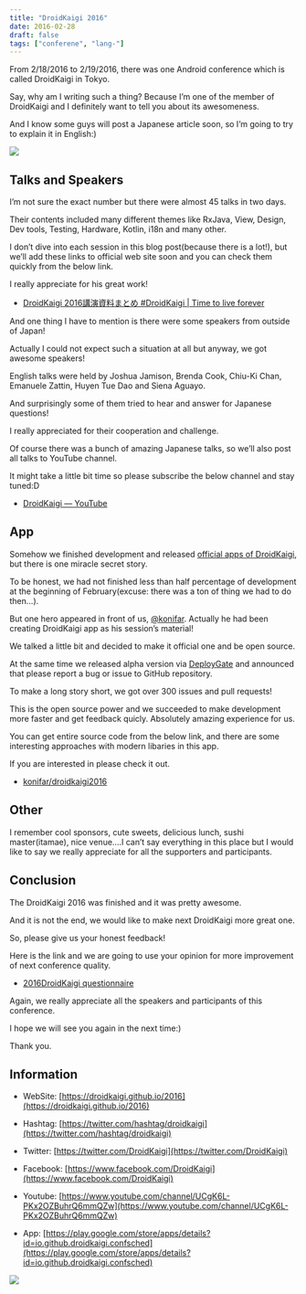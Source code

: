 ```yaml
---
title: "DroidKaigi 2016"
date: 2016-02-28
draft: false
tags: ["conferene", "lang-"]
---
```


From 2/18/2016 to 2/19/2016, there was one Android conference which is called DroidKaigi in Tokyo.

Say, why am I writing such a thing? Because I’m one of the member of DroidKaigi and I definitely want to tell you about its awesomeness.

And I know some guys will post a Japanese article soon, so I’m going to try to explain it in English:)

![](https://cdn-images-1.medium.com/max/2000/0*VKtFfHhF1Ovc3xfn.)

## Talks and Speakers

I’m not sure the exact number but there were almost 45 talks in two days.

Their contents included many different themes like RxJava, View, Design, Dev tools, Testing, Hardware, Kotlin, i18n and many other.

I don’t dive into each session in this blog post(because there is a lot!), but we’ll add these links to official web site soon and you can check them quickly from the below link.

I really appreciate for his great work!

* [DroidKaigi 2016講演資料まとめ #DroidKaigi | Time to live forever](http://unsolublesugar.com/20160218/134940/)

And one thing I have to mention is there were some speakers from outside of Japan!

Actually I could not expect such a situation at all but anyway, we got awesome speakers!

English talks were held by Joshua Jamison, Brenda Cook, Chiu-Ki Chan, Emanuele Zattin, Huyen Tue Dao and Siena Aguayo.

And surprisingly some of them tried to hear and answer for Japanese questions!

I really appreciated for their cooperation and challenge.

Of course there was a bunch of amazing Japanese talks, so we’ll also post all talks to YouTube channel.

It might take a little bit time so please subscribe the below channel and stay tuned:D

* [DroidKaigi — YouTube](https://www.youtube.com/channel/UCgK6L-PKx2OZBuhrQ6mmQZw)

## App

Somehow we finished development and released [official apps of DroidKaigi](https://play.google.com/store/apps/details?id=io.github.droidkaigi.confsched&hl=en), but there is one miracle secret story.

To be honest, we had not finished less than half percentage of development at the beginning of February(excuse: there was a ton of thing we had to do then…).

But one hero appeared in front of us, [@konifar](https://twitter.com/konifar). Actually he had been creating DroidKaigi app as his session’s material!

We talked a little bit and decided to make it official one and be open source.

At the same time we released alpha version via [DeployGate](https://deploygate.com/dashboard) and announced that please report a bug or issue to GitHub repository.

To make a long story short, we got over 300 issues and pull requests!

This is the open source power and we succeeded to make development more faster and get feedback quicly. Absolutely amazing experience for us.

You can get entire source code from the below link, and there are some interesting approaches with modern libaries in this app.

If you are interested in please check it out.

* [konifar/droidkaigi2016](https://github.com/konifar/droidkaigi2016)

## Other

I remember cool sponsors, cute sweets, delicious lunch, sushi master(itamae), nice venue….I can’t say everything in this place but I would like to say we really appreciate for all the supporters and participants.

## Conclusion

The DroidKaigi 2016 was finished and it was pretty awesome.

And it is not the end, we would like to make next DroidKaigi more great one.

So, please give us your honest feedback!

Here is the link and we are going to use your opinion for more improvement of next conference quality.

* [2016DroidKaigi questionnaire](https://docs.google.com/forms/d/1X9x9eb92_BeRaELjePq8FgeqTa70MyChkmUWFce47jo/viewform)

Again, we really appreciate all the speakers and participants of this conference.

I hope we will see you again in the next time:)

Thank you.

## Information

* WebSite: [https://droidkaigi.github.io/2016](https://droidkaigi.github.io/2016)

* Hashtag: [https://twitter.com/hashtag/droidkaigi](https://twitter.com/hashtag/droidkaigi)

* Twitter: [https://twitter.com/DroidKaigi](https://twitter.com/DroidKaigi)

* Facebook: [https://www.facebook.com/DroidKaigi](https://www.facebook.com/DroidKaigi)

* Youtube: [https://www.youtube.com/channel/UCgK6L-PKx2OZBuhrQ6mmQZw](https://www.youtube.com/channel/UCgK6L-PKx2OZBuhrQ6mmQZw)

* App: [https://play.google.com/store/apps/details?id=io.github.droidkaigi.confsched](https://play.google.com/store/apps/details?id=io.github.droidkaigi.confsched)

![](https://cdn-images-1.medium.com/max/2000/0*Vtxnj5mMgs8Ev_64.)
